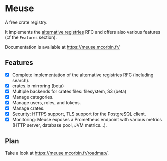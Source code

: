 # Meuse

A free crate registry.

It implements the [alternative registries](https://github.com/rust-lang/rfcs/blob/master/text/2141-alternative-registries.md) RFC and offers also various features (cf the `Features` section).

Documentation is available at https://meuse.mcorbin.fr/

## Features

- [x] Complete implementation of the alternative registries RFC (including search).
- [x] crates.io mirroring (beta)
- [x] Multiple backends for crates files: filesystem, S3 (beta)
- [x] Manage categories.
- [x] Manage users, roles, and tokens.
- [x] Manage crates.
- [x] Security: HTTPS support, TLS support for the PostgreSQL client.
- [x] Monitoring: Meuse exposes a Prometheus endpoint with various metrics (HTTP server, database pool, JVM metrics...).

## Plan

Take a look at https://meuse.mcorbin.fr/roadmap/.
